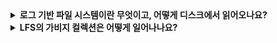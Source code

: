<details>
  <summary><strong>로그 기반 파일 시스템이란 무엇이고, 어떻게 디스크에서 읽어오나요?</strong></summary>

<br>

  ### LFS(로그 기반 파일 시스템)

  디스크 기록 시, 모든 갱신 정보를 (메타데이터를 포함한) 세그멘트가 불리는 메모리 자료구조에 보관하고, 세그멘트가 가득차면 디스크에서 빈 공간을 찾아 한 번에 기록하는 시스템입니다.
  (기존 내용을 덮어쓰지 않는다는 점)

1. 체크포인트 영역을 디스크에서 가장 먼저 읽는다.
    - 전체 아이노드맵 블럭들을 가리키는 포인터를 갖고 있다.
    - 체크포인트: 디스크 상에서 약속된 위치에 각 imap 블럭들의 위치를 기록한 것
    - imap: 아이노드 번호를 입력으로 가장 최신 아이노드 디스크 위치를 구할 수 있다. (간접 계층)
2. LFS는 아이노드 맵 전체를 읽어 메모리애 캐시한다. 파일의 아이노드 번호를 구한다.
3. 파일에서 블럭을 읽기 위해 직접 포인터를 따라가거나 간접/이중 등 필요에 따라 따라간다.
    - 보통의 경우 LFS는 일반 파일 시스템이 수행하는 개수 만큼의 I/O를 처리
  
</details>

<details>
  <summary><strong>LFS의 가비지 컬렉션은 어떻게 일어나나요?</strong></summary>

<br>

  ### 가비지 컬렉션

  : 사용하지 않는 메모리를 자동으로 해제하는 동작

  LFS는 최신 버전 파일만 유지하므로, 주기적으로 이전 버전의 데이터와 아이노드, 다른 자료구조를 찾아 제거한다.

  - 세그먼트 단위로 동작한다.
  - 오래된 세그멘트를 읽은 후, 최신 블럭 개수를 파악한다.
  - 최신 버전 블럭들을 새로운 세그멘트로 이동시킨 후, 기존 세그멘트들을 빈 공간으로 표시한다.
  - 이 때, M개를 읽고, N개의 새로운 세그멘트를 채우는데 (N<M), N개의 세그멘트를 디스크의 새로운 위치에 쓰고, M개를 해제함으로써 연속적인 공간을 확보할 수 있다.
  
</details>
